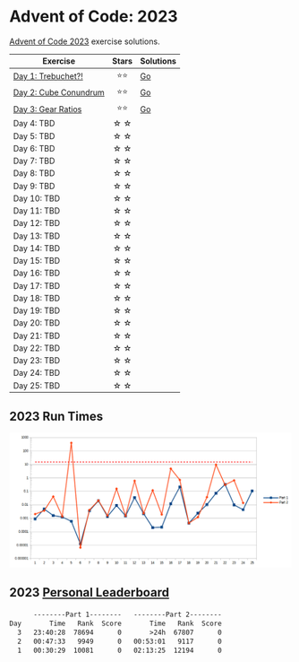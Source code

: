 # Advent of Code: 2023

[Advent of Code 2023](https://adventofcode.com/2023) exercise solutions.

<!-- ★ ☆ -->

| Exercise                     | Stars | Solutions |
|------------------------------|:-----:|-----------|
| [Day 1: Trebuchet?!][rm1]    |  ⭐⭐   | [Go][go1] |
| [Day 2: Cube Conundrum][rm2] |  ⭐⭐   | [Go][go2] |
| [Day 3: Gear Ratios][rm3]    |  ⭐⭐   | [Go][go3] |
| Day 4: TBD                   |  ☆ ☆  |           |
| Day 5: TBD                   |  ☆ ☆  |           |
| Day 6: TBD                   |  ☆ ☆  |           |
| Day 7: TBD                   |  ☆ ☆  |           |
| Day 8: TBD                   |  ☆ ☆  |           |
| Day 9: TBD                   |  ☆ ☆  |           |
| Day 10: TBD                  |  ☆ ☆  |           |
| Day 11: TBD                  |  ☆ ☆  |           |
| Day 12: TBD                  |  ☆ ☆  |           |
| Day 13: TBD                  |  ☆ ☆  |           |
| Day 14: TBD                  |  ☆ ☆  |           |
| Day 15: TBD                  |  ☆ ☆  |           |
| Day 16: TBD                  |  ☆ ☆  |           |
| Day 17: TBD                  |  ☆ ☆  |           |
| Day 18: TBD                  |  ☆ ☆  |           |
| Day 19: TBD                  |  ☆ ☆  |           |
| Day 20: TBD                  |  ☆ ☆  |           |
| Day 21: TBD                  |  ☆ ☆  |           |
| Day 22: TBD                  |  ☆ ☆  |           |
| Day 23: TBD                  |  ☆ ☆  |           |
| Day 24: TBD                  |  ☆ ☆  |           |
| Day 25: TBD                  |  ☆ ☆  |           |

## 2023 Run Times

![2023 exercise run-time graphs](run-times.png)

## 2023 [Personal Leaderboard](https://adventofcode.com/2023/leaderboard/self)

```text
      --------Part 1--------   --------Part 2--------
Day       Time   Rank  Score       Time   Rank  Score
  3   23:40:28  78694      0       >24h  67807      0
  2   00:47:33   9949      0   00:53:01   9117      0
  1   00:30:29  10081      0   02:13:25  12194      0
```

<!-- reference links -->

[rm1]: exercises/2023/01-trebuchet?/README.md
[go1]: exercises/2023/01-trebuchet?/go
[rm2]: exercises/2023/02-cubeConundrum/README.md
[go2]: exercises/2023/02-cubeConundrum/go
[rm3]: exercises/2023/03-gearRatios/README.md
[go3]: exercises/2023/03-gearRatios/go
